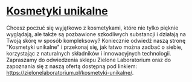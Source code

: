 # [Kosmetyki unikalne](https://zielonelaboratorium.pl/kosmetyki-unikalne/)

Chcesz poczuć się wyjątkowo z kosmetykami, które nie tylko pięknie wyglądają, ale także są pozbawione szkodliwych substancji i działają na Twoją skórę w sposób kompleksowy? Koniecznie odwiedź naszą stronę "Kosmetyki unikalne" i przekonaj się, jak łatwo można zadbać o siebie, korzystając z naturalnych składników i innowacyjnych technologii. Zapraszamy do odwiedzenia sklepu Zielone Laboratorium oraz do zapoznania się z naszą ofertą dostępną pod linkiem: https://zielonelaboratorium.pl/kosmetyki-unikalne/.